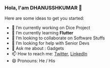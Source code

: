 ### Hola,  I'am DHANUSSHKUMAR 👋


Here are some ideas to get you started:

- 🔭 I’m currently working on Dice Project
- 🌱 I’m currently learning **Flutter**
- 👯 I’m looking to collaborate on Software Stuffs
- 🤔 I’m looking for help with Senior Devs
- 💬 Ask me about : Gadgets
- 📫 How to reach me: [Twitter](https://twitter.com/dhanusshk),  [LinkedIn](https://www.linkedin.com/in/dhanusshk/)
- 😄 Pronouns: He / His
